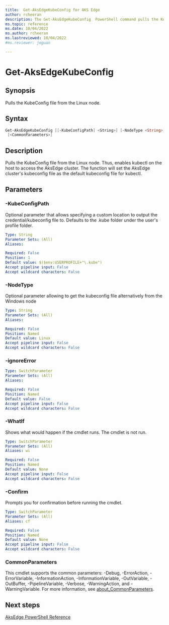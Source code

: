 ```yaml
---
title:  Get-AksEdgeKubeConfig for AKS Edge
author: rcheeran
description: The Get-AksEdgeKubeConfig  PowerShell command pulls the KubeConfig file from the Linux node.
ms.topic: reference
ms.date: 10/04/2022
ms.author: rcheeran 
ms.lastreviewed: 10/04/2022
#ms.reviewer: jeguan

---
```


# Get-AksEdgeKubeConfig

## Synopsis
Pulls the KubeConfig file from the Linux node.

## Syntax

```powershell
Get-AksEdgeKubeConfig [[-KubeConfigPath] <String>] [-NodeType <String>] [-ignoreError] [-WhatIf] [-Confirm]
 [<CommonParameters>]
```

## Description
Pulls the KubeConfig file from the Linux node.
Thus, enables kubectl on the host to access the AksEdge
cluster.
The function will set the AksEdge cluster's kubeconfig file as the
default kubeconfig file for kubectl.


## Parameters

### -KubeConfigPath
Optional parameter that allows specifying a custom location to output the credential/kubeconfig file to.
Defaults to the .kube folder under the user's profile folder.

```yaml
Type: String
Parameter Sets: (All)
Aliases:

Required: False
Position: 1
Default value: $($env:USERPROFILE+"\.kube")
Accept pipeline input: False
Accept wildcard characters: False
```

### -NodeType
Optional parameter allowing to get the kubeconfig file alternatively from the Windows node

```yaml
Type: String
Parameter Sets: (All)
Aliases:

Required: False
Position: Named
Default value: Linux
Accept pipeline input: False
Accept wildcard characters: False
```

### -ignoreError

```yaml
Type: SwitchParameter
Parameter Sets: (All)
Aliases:

Required: False
Position: Named
Default value: False
Accept pipeline input: False
Accept wildcard characters: False
```
### -WhatIf
Shows what would happen if the cmdlet runs.
The cmdlet is not run.

```yaml
Type: SwitchParameter
Parameter Sets: (All)
Aliases: wi

Required: False
Position: Named
Default value: None
Accept pipeline input: False
Accept wildcard characters: False
```

### -Confirm
Prompts you for confirmation before running the cmdlet.

```yaml
Type: SwitchParameter
Parameter Sets: (All)
Aliases: cf

Required: False
Position: Named
Default value: None
Accept pipeline input: False
Accept wildcard characters: False
```

### CommonParameters
This cmdlet supports the common parameters: -Debug, -ErrorAction, -ErrorVariable, -InformationAction, -InformationVariable, -OutVariable, -OutBuffer, -PipelineVariable, -Verbose, -WarningAction, and -WarningVariable. For more information, see [about_CommonParameters](https://go.microsoft.com/fwlink/?LinkID=113216).

## Next steps

[AksEdge PowerShell Reference](./index.md)
